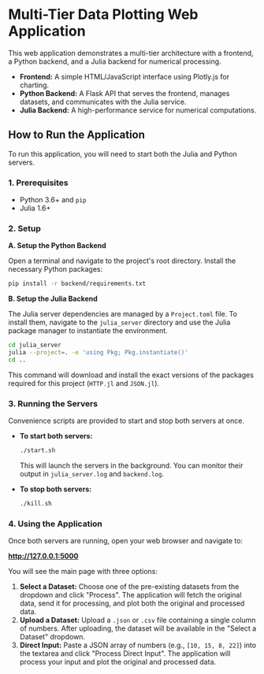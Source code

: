 # Multi-Tier Data Plotting Web Application

This web application demonstrates a multi-tier architecture with a frontend, a Python backend, and a Julia backend for numerical processing.

- **Frontend:** A simple HTML/JavaScript interface using Plotly.js for charting.
- **Python Backend:** A Flask API that serves the frontend, manages datasets, and communicates with the Julia service.
- **Julia Backend:** A high-performance service for numerical computations.

## How to Run the Application

To run this application, you will need to start both the Julia and Python servers.

### 1. Prerequisites

- Python 3.6+ and `pip`
- Julia 1.6+

### 2. Setup

**A. Setup the Python Backend**

Open a terminal and navigate to the project's root directory. Install the necessary Python packages:

```bash
pip install -r backend/requirements.txt
```

**B. Setup the Julia Backend**

The Julia server dependencies are managed by a `Project.toml` file. To install them, navigate to the `julia_server` directory and use the Julia package manager to instantiate the environment.

```bash
cd julia_server
julia --project=. -e 'using Pkg; Pkg.instantiate()'
cd ..
```

This command will download and install the exact versions of the packages required for this project (`HTTP.jl` and `JSON.jl`).

### 3. Running the Servers

Convenience scripts are provided to start and stop both servers at once.

*   **To start both servers:**
    ```bash
    ./start.sh
    ```
    This will launch the servers in the background. You can monitor their output in `julia_server.log` and `backend.log`.

*   **To stop both servers:**
    ```bash
    ./kill.sh
    ```

### 4. Using the Application

Once both servers are running, open your web browser and navigate to:

**http://127.0.0.1:5000**

You will see the main page with three options:

1.  **Select a Dataset:** Choose one of the pre-existing datasets from the dropdown and click "Process". The application will fetch the original data, send it for processing, and plot both the original and processed data.
2.  **Upload a Dataset:** Upload a `.json` or `.csv` file containing a single column of numbers. After uploading, the dataset will be available in the "Select a Dataset" dropdown.
3.  **Direct Input:** Paste a JSON array of numbers (e.g., `[10, 15, 8, 22]`) into the textarea and click "Process Direct Input". The application will process your input and plot the original and processed data.

